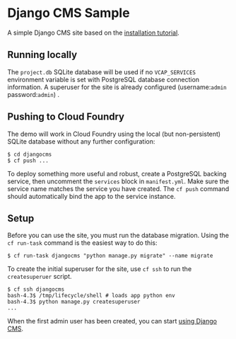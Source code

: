 Django CMS Sample
=================

A simple Django CMS site based on the [installation tutorial](http://docs.django-cms.org/en/latest/how_to/install.html#).

Running locally
---------------

The `project.db` SQLite database will be used if no `VCAP_SERVICES` environment
variable is set with PostgreSQL database connection information. A superuser
for the site is already configured (username:`admin` password:`admin`) .

Pushing to Cloud Foundry
------------------------

The demo will work in Cloud Foundry using the local (but non-persistent) SQLite
database without any further configuration:

    $ cd djangocms
    $ cf push ...

To deploy something more useful and robust, create a PostgreSQL backing
service, then uncomment the `services` block in `manifest.yml`. Make sure the
service name matches the service you have created. The `cf push` command should
automatically bind the app to the service instance.

Setup
-----

Before you can use the site, you must run the database migration. Using the `cf
run-task` command is the easiest way to do this:

    $ cf run-task djangocms "python manage.py migrate" --name migrate

To create the initial superuser for the site, use `cf ssh` to run the
`createsuperuer` script.

    $ cf ssh djangocms
    bash-4.3$ /tmp/lifecycle/shell # loads app python env
    bash-4.3$ python manage.py createsuperuser
    ...

When the first admin user has been created, you can start [using Django
CMS](http://docs.django-cms.org/en/latest/how_to/index.html#).



